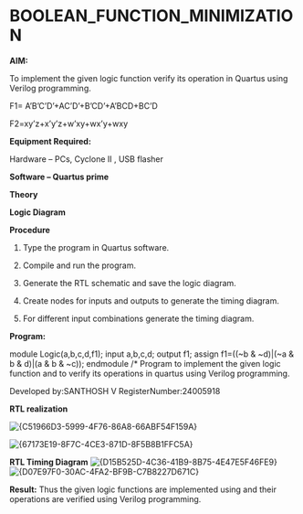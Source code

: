 # BOOLEAN_FUNCTION_MINIMIZATION

**AIM:**

To implement the given logic function verify its operation in Quartus using Verilog programming.

F1= A’B’C’D’+AC’D’+B’CD’+A’BCD+BC’D 

F2=xy’z+x’y’z+w’xy+wx’y+wxy

**Equipment Required:**

Hardware – PCs, Cyclone II , USB flasher

**Software – Quartus prime**

**Theory**

**Logic Diagram**

**Procedure**

1.	Type the program in Quartus software.

2.	Compile and run the program.

3.	Generate the RTL schematic and save the logic diagram.

4.	Create nodes for inputs and outputs to generate the timing diagram.

5.	For different input combinations generate the timing diagram.


**Program:**

 module Logic(a,b,c,d,f1); input a,b,c,d; output f1; assign f1=((~b & ~d)|(~a &
 b & d)|(a & b & ~c)); endmodule
/* Program to implement the given logic function and to verify its operations in quartus using Verilog programming. 

Developed by:SANTHOSH V
RegisterNumber:24005918


**RTL realization**

![{C51966D3-5999-4F76-86A8-66ABF54F159A}](https://github.com/user-attachments/assets/40779e5e-0ee0-4ac7-a567-efa9a91ba74d)

![{67173E19-8F7C-4CE3-871D-8F5B8B1FFC5A}](https://github.com/user-attachments/assets/e8d53050-3042-4a72-9cdf-ecf84545daef)

**RTL Timing Diagram**
![{D15B525D-4C36-41B9-8B75-4E47E5F46FE9}](https://github.com/user-attachments/assets/339929cb-6907-49a5-baf1-f5dbc897def4)
![{D07E97F0-30AC-4FA2-BF9B-C7B8227D671C}](https://github.com/user-attachments/assets/85cdd59f-7b41-4e0b-b272-deb9fbc30a54)

**Result:**
 Thus the given logic functions are implemented using and their operations are verified
 using Verilog programming.
